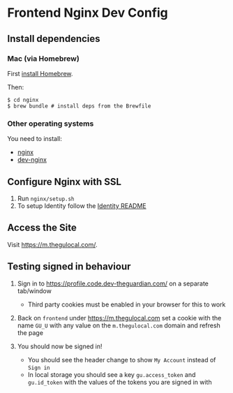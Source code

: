 # Frontend Nginx Dev Config

## Install dependencies

### Mac (via Homebrew)

First [install Homebrew](http://brew.sh/#install).

Then:

```
$ cd nginx
$ brew bundle # install deps from the Brewfile
```

### Other operating systems

You need to install:

- [nginx](https://www.nginx.com/)
- [dev-nginx](https://github.com/guardian/dev-nginx)

## Configure Nginx with SSL

1. Run `nginx/setup.sh`
1. To setup Identity follow the [Identity README](../identity/README.md)

## Access the Site

Visit https://m.thegulocal.com/.

## Testing signed in behaviour

1. Sign in to https://profile.code.dev-theguardian.com/ on a separate tab/window

    - Third party cookies must be enabled in your browser for this to work

2. Back on `frontend` under https://m.thegulocal.com set a cookie with the name `GU_U` with any value on the `m.thegulocal.com` domain and refresh the page
3. You should now be signed in!

    - You should see the header change to show `My Account` instead of `Sign in`
    - In local storage you should see a key `gu.access_token` and `gu.id_token` with the values of the tokens you are signed in with
